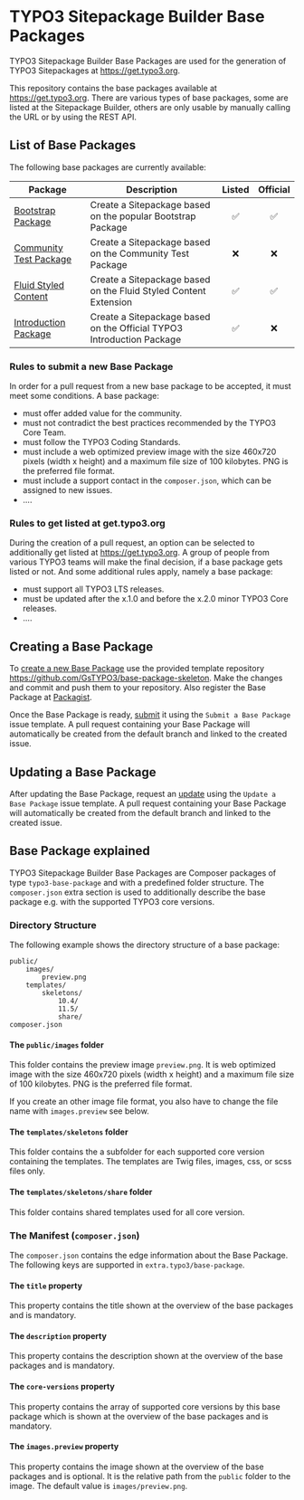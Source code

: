 # TYPO3 Sitepackage Builder Base Packages

TYPO3 Sitepackage Builder Base Packages are used for the generation of TYPO3
Sitepackages at <https://get.typo3.org>.

This repository contains the base packages available at <https://get.typo3.org>.
There are various types of base packages, some are listed at the Sitepackage Builder,
others are only usable by manually calling the URL or by using the REST API.

## List of Base Packages

The following base packages are currently available:

| Package | Description | Listed | Official |
| --- | --- | :---: | :---: |
| [Bootstrap Package](https://get.typo3.dev/wizards/sitepackage/detail/typo3/bootstrap-package) | Create a Sitepackage based on the popular Bootstrap Package | ✅ | ✅ |
| [Community Test Package](https://get.typo3.dev/wizards/sitepackage/detail/typo3/community-test) | Create a Sitepackage based on the Community Test Package | ❌ | ❌ |
| [Fluid Styled Content](https://get.typo3.dev/wizards/sitepackage/detail/typo3/fluid-styled-content) | Create a Sitepackage based on the Fluid Styled Content Extension | ✅ | ✅ |
| [Introduction Package](https://get.typo3.dev/wizards/sitepackage/detail/typo3/introduction-package) | Create a Sitepackage based on the Official TYPO3 Introduction Package | ✅ | ❌ |

### Rules to submit a new Base Package

In order for a pull request from a new base package to be accepted, it must meet
some conditions. A base package:

* must offer added value for the community.
* must not contradict the best practices recommended by the TYPO3 Core Team.
* must follow the TYPO3 Coding Standards.
* must include a web optimized preview image with the size 460x720 pixels
  (width x height) and a maximum file size of 100 kilobytes. PNG is the
  preferred file format.
* must include a support contact in the `composer.json`, which can be assigned
  to new issues.
* ....

### Rules to get listed at get.typo3.org

During the creation of a pull request, an option can be selected to additionally
get listed at <https://get.typo3.org>. A group of people from various TYPO3 teams
will make the final decision, if a base package gets listed or not. And some
additional rules apply, namely a base package:

* must support all TYPO3 LTS releases.
* must be updated after the x.1.0 and before the x.2.0 minor TYPO3 Core releases.
* ....

## Creating a Base Package

To [create a new Base Package](https://github.com/GsTYPO3/base-package-skeleton/generate)
use the provided template repository <https://github.com/GsTYPO3/base-package-skeleton>.
Make the changes and commit and push them to your repository. Also register the
Base Package at [Packagist](https://packagist.org/packages/submit).

Once the Base Package is ready, [submit](https://github.com/GsTYPO3/base-packages/issues/new/choose)
it using the `Submit a Base Package` issue template. A pull request containing
your Base Package will automatically be created from the default branch and
linked to the created issue.

## Updating a Base Package

After updating the Base Package, request an [update](https://github.com/GsTYPO3/base-packages/issues/new/choose)
using the `Update a Base Package` issue template. A pull request containing
your Base Package will automatically be created from the default branch and
linked to the created issue.

## Base Package explained

TYPO3 Sitepackage Builder Base Packages are Composer packages of type
`typo3-base-package` and with a predefined folder structure. The `composer.json`
extra section is used to additionally describe the base package e.g. with the
supported TYPO3 core versions.

### Directory Structure

The following example shows the directory structure of a base package:

```text
public/
    images/
        preview.png
    templates/
        skeletons/
            10.4/
            11.5/
            share/
composer.json
```

#### The `public/images` folder

This folder contains the preview image `preview.png`. It is web optimized image
with the size 460x720 pixels (width x height) and a maximum file size of
100 kilobytes. PNG is the preferred file format.

If you create an other image file format, you also have to change the file name
with `images.preview` see below.

#### The `templates/skeletons` folder

This folder contains the a subfolder for each supported core version containing
the templates. The templates are Twig files, images, css, or scss files only.

#### The `templates/skeletons/share` folder

This folder contains shared templates used for all core version.

### The Manifest (`composer.json`)

The `composer.json` contains the edge information about the Base Package. The
following keys are supported in `extra.typo3/base-package`.

#### The `title` property

This property contains the title shown at the overview of the base packages and
is mandatory.

#### The `description` property

This property contains the description shown at the overview of the base
packages and is mandatory.

#### The `core-versions` property

This property contains the array of supported core versions by this base package
which is shown at the overview of the base packages and is mandatory.

#### The `images.preview` property

This property contains the image shown at the overview of the base packages and
is optional. It is the relative path from the `public` folder to the image. The
default value is `images/preview.png`.
